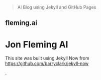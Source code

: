 > AI Blog using Jekyll and GitHub Pages

## fleming.ai

# Jon Fleming AI 

This site was built using Jekyll Now from https://github.com/barryclark/jekyll-now

 .
